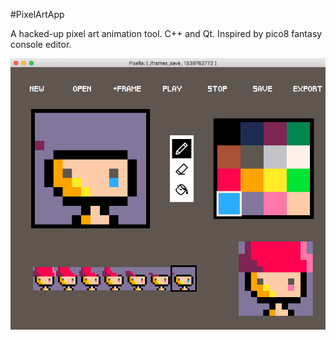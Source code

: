 #PixelArtApp

A hacked-up pixel art animation tool. C++ and Qt. Inspired by pico8 fantasy console editor.

![Screen shots](https://github.com/GunnarKarlsson/PixelArtApp/raw/master/ss1.png)
